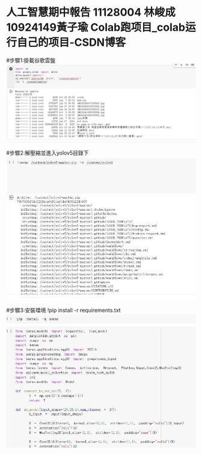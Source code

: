 # 人工智慧期中報告 11128004 林峻成 10924149黃子瑜 Colab跑项目_colab运行自己的项目-CSDN博客

#步驟1:掛載谷歌雲盤
![image](1.jpg)

#步驟2:解壓縮並進入yolov5目錄下
![image](2.jpg)

#步驟3:安裝環境 !pip install -r requirements.txt
![image](3.jpg)
